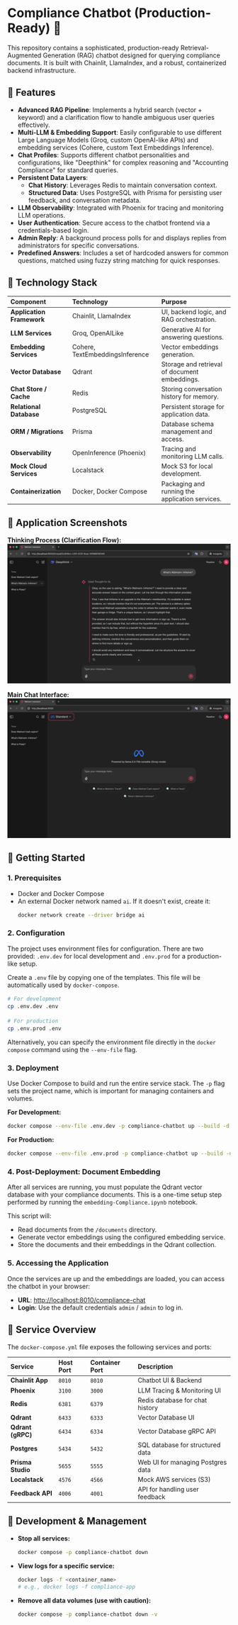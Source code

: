 # Compliance Chatbot (Production-Ready) 🚀

This repository contains a sophisticated, production-ready Retrieval-Augmented Generation (RAG) chatbot designed for querying compliance documents. It is built with Chainlit, LlamaIndex, and a robust, containerized backend infrastructure.

## 🌟 Features

- **Advanced RAG Pipeline**: Implements a hybrid search (vector + keyword) and a clarification flow to handle ambiguous user queries effectively.
- **Multi-LLM & Embedding Support**: Easily configurable to use different Large Language Models (Groq, custom OpenAI-like APIs) and embedding services (Cohere, custom Text Embeddings Inference).
- **Chat Profiles**: Supports different chatbot personalities and configurations, like "Deepthink" for complex reasoning and "Accounting Compliance" for standard queries.
- **Persistent Data Layers**:
    - **Chat History**: Leverages Redis to maintain conversation context.
    - **Structured Data**: Uses PostgreSQL with Prisma for persisting user feedback, and conversation metadata.
- **LLM Observability**: Integrated with Phoenix for tracing and monitoring LLM operations.
- **User Authentication**: Secure access to the chatbot frontend via a credentials-based login.
- **Admin Reply**: A background process polls for and displays replies from administrators for specific conversations.
- **Predefined Answers**: Includes a set of hardcoded answers for common questions, matched using fuzzy string matching for quick responses.

## 🔧 Technology Stack

| Component | Technology | Purpose |
| :--- | :--- | :--- |
| **Application Framework** | Chainlit, LlamaIndex | UI, backend logic, and RAG orchestration. |
| **LLM Services** | Groq, OpenAILike | Generative AI for answering questions. |
| **Embedding Services** | Cohere, TextEmbeddingsInference | Vector embeddings generation. |
| **Vector Database** | Qdrant | Storage and retrieval of document embeddings. |
| **Chat Store / Cache** | Redis | Storing conversation history for memory. |
| **Relational Database** | PostgreSQL | Persistent storage for application data. |
| **ORM / Migrations** | Prisma | Database schema management and access. |
| **Observability** | OpenInference (Phoenix) | Tracing and monitoring LLM calls. |
| **Mock Cloud Services** | Localstack | Mock S3 for local development. |
| **Containerization** | Docker, Docker Compose | Packaging and running the application services. |

## 📸 Application Screenshots

**Thinking Process (Clarification Flow):**
![Thinking Process](screenshots/thinking-page.png)

**Main Chat Interface:**
![Front Page](screenshots/front-page.png)

## 🚀 Getting Started

### 1. Prerequisites
- Docker and Docker Compose
- An external Docker network named `ai`. If it doesn't exist, create it:
  ```sh
  docker network create --driver bridge ai
  ```

### 2. Configuration
The project uses environment files for configuration. There are two provided: `.env.dev` for local development and `.env.prod` for a production-like setup.

Create a `.env` file by copying one of the templates. This file will be automatically used by `docker-compose`.
```sh
# For development
cp .env.dev .env

# For production
cp .env.prod .env
```
Alternatively, you can specify the environment file directly in the `docker compose` command using the `--env-file` flag.

### 3. Deployment
Use Docker Compose to build and run the entire service stack. The `-p` flag sets the project name, which is important for managing containers and volumes.

**For Development:**
```sh
docker compose --env-file .env.dev -p compliance-chatbot up --build -d
```

**For Production:**
```sh
docker compose --env-file .env.prod -p compliance-chatbot up --build -d
```

### 4. Post-Deployment: Document Embedding
After all services are running, you must populate the Qdrant vector database with your compliance documents. This is a one-time setup step performed by running the `embedding-Compliance.ipynb` notebook.

This script will:
- Read documents from the `/documents` directory.
- Generate vector embeddings using the configured embedding service.
- Store the documents and their embeddings in the Qdrant collection.

### 5. Accessing the Application
Once the services are up and the embeddings are loaded, you can access the chatbot in your browser:

- **URL**: [http://localhost:8010/compliance-chat](http://localhost:8010/compliance-chat)
- **Login**: Use the default credentials `admin` / `admin` to log in.

## 🔗 Service Overview

The `docker-compose.yml` file exposes the following services and ports:

| Service | Host Port | Container Port | Description |
| :--- | :--- | :--- | :--- |
| **Chainlit App** | `8010` | `8010` | Chatbot UI & Backend |
| **Phoenix** | `3100` | `3000` | LLM Tracing & Monitoring UI |
| **Redis** | `6381` | `6379` | Redis database for chat history |
| **Qdrant** | `6433` | `6333` | Vector Database UI |
| **Qdrant (gRPC)** | `6434` | `6334` | Vector Database gRPC API |
| **Postgres** | `5434` | `5432` | SQL database for structured data |
| **Prisma Studio** | `5655` | `5555` | Web UI for managing Postgres data |
| **Localstack** | `4576` | `4566` | Mock AWS services (S3) |
| **Feedback API** | `4006` | `4001` | API for handling user feedback |


## 🔧 Development & Management

- **Stop all services:**
  ```sh
  docker compose -p compliance-chatbot down
  ```

- **View logs for a specific service:**
  ```sh
  docker logs -f <container_name>
  # e.g., docker logs -f compliance-app
  ```

- **Remove all data volumes (use with caution):**
  ```sh
  docker compose -p compliance-chatbot down -v
  ```
